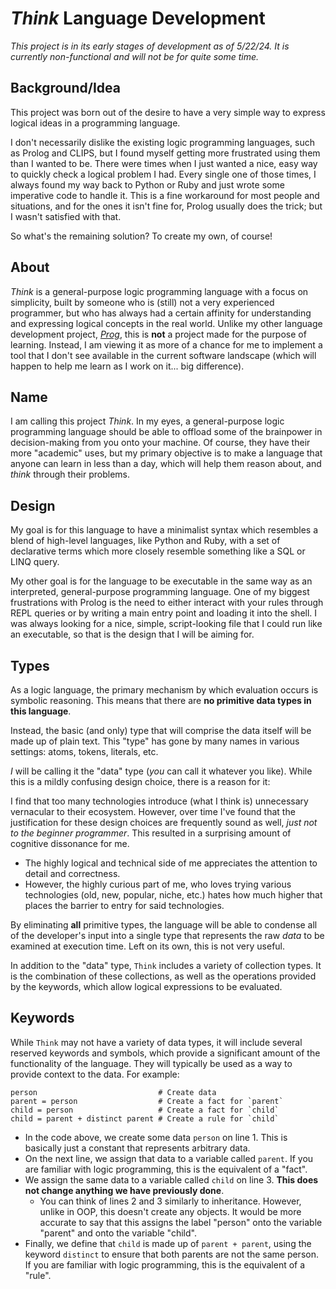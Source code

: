 # *Think* Language Development

*This project is in its early stages of development as of 5/22/24. It is currently non-functional and will not be for quite some time.*

## Background/Idea

This project was born out of the desire to have a very simple way to express logical ideas in a programming language.

I don't necessarily dislike the existing logic programming languages, such as Prolog and CLIPS, but I found myself getting more frustrated using them than I wanted to be. There were times when I just wanted a nice, easy way to quickly check a logical problem I had. Every single one of those times, I always found my way back to Python or Ruby and just wrote some imperative code to handle it. This is a fine workaround for most people and situations, and for the ones it isn't fine for, Prolog usually does the trick; but I wasn't satisfied with that.

So what's the remaining solution? To create my own, of course!

## About

*Think* is a general-purpose logic programming language with a focus on simplicity, built by someone who is (still) not a very experienced programmer, but who has always had a certain affinity for understanding and expressing logical concepts in the real world. Unlike my other language development project, *[Prog](../prog-lang/README.md)*, this is **not** a project made for the purpose of learning. Instead, I am viewing it as more of a chance for me to implement a tool that I don't see available in the current software landscape (which will happen to help me learn as I work on it... big difference).

## Name

I am calling this project *Think*. In my eyes, a general-purpose logic programming language should be able to offload some of the brainpower in decision-making from you onto your machine. Of course, they have their more "academic" uses, but my primary objective is to make a language that anyone can learn in less than a day, which will help them reason about, and *think* through their problems.

## Design

My goal is for this language to have a minimalist syntax which resembles a blend of high-level languages, like Python and Ruby, with a set of declarative terms which more closely resemble something like a SQL or LINQ query.

My other goal is for the language to be executable in the same way as an interpreted, general-purpose programming language. One of my biggest frustrations with Prolog is the need to either interact with your rules through REPL queries or by writing a main entry point and loading it into the shell. I was always looking for a nice, simple, script-looking file that I could run like an executable, so that is the design that I will be aiming for.

<!-- TODO: Add examples here to illustrate points."Providing a small code snippet or a before/after comparison with existing languages might help illustrate your points better." - Prof. GPT -->

## Types

As a logic language, the primary mechanism by which evaluation occurs is symbolic reasoning. This means that there are **no primitive data types in this language**.

Instead, the basic (and only) type that will comprise the data itself will be made up of plain text. This "type" has gone by many names in various settings: atoms, tokens, literals, etc.

*I* will be calling it the "data" type (*you* can call it whatever you like). While this is a mildly confusing design choice, there is a reason for it:

I find that too many technologies introduce (what I think is) unnecessary vernacular to their ecosystem. However, over time I've found that the justification for these design choices are frequently sound as well, *just not to the beginner programmer*. This resulted in a surprising amount of cognitive dissonance for me.
- The highly logical and technical side of me appreciates the attention to detail and correctness.
- However, the highly curious part of me, who loves trying various technologies (old, new, popular, niche, etc.) hates how much higher that places the barrier to entry for said technologies.

By eliminating **all** primitive types, the language will be able to condense all of the developer's input into a single type that represents the raw *data* to be examined at execution time. Left on its own, this is not very useful.

In addition to the "data" type, `Think` includes a variety of collection types. It is the combination of these collections, as well as the operations provided by the keywords, which allow logical expressions to be evaluated.

<!-- TODO: "Consider providing more examples of how this single "data" type would be used in practice. This will help readers visualize its application better." - Prof. GPT -->

## Keywords

While `Think` may not have a variety of data types, it will include several reserved keywords and symbols, which provide a significant amount of the functionality of the language. They will typically be used as a way to provide context to the data. For example:
```
person                           # Create data
parent = person                  # Create a fact for `parent`
child = person                   # Create a fact for `child`
child = parent + distinct parent # Create a rule for `child`
```
 - In the code above, we create some data `person` on line 1. This is basically just a constant that represents arbitrary data.
 - On the next line, we assign that data to a variable called `parent`. If you are familiar with logic programming, this is the equivalent of a "fact".
 - We assign the same data to a variable called `child` on line 3. **This does not change anything we have previously done**.
     - You can think of lines 2 and 3 similarly to inheritance. However, unlike in OOP, this doesn't create any objects. It would be more accurate to say that this assigns the label "person" onto the variable "parent" and onto the variable "child".
 - Finally, we define that `child` is made up of `parent + parent`, using the keyword `distinct` to ensure that both parents are not the same person. If you are familiar with logic programming, this is the equivalent of a "rule".
